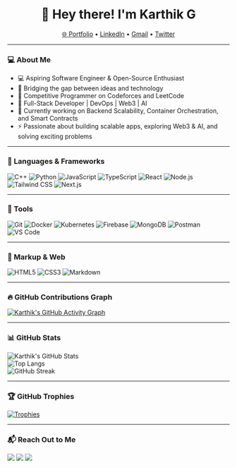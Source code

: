 <h1 align="center">👋 Hey there! I'm Karthik G</h1>

<p align="center">
  <a href="https://adofm.vercel.app">🌐 Portfolio</a> • 
  <a href="https://www.linkedin.com/in/your-link">LinkedIn</a> • 
  <a href="mailto:your.email@gmail.com">Gmail</a> • 
  <a href="https://twitter.com/yourhandle">Twitter</a>
</p>

---

### 💻 About Me

- 💻 Aspiring Software Engineer & Open-Source Enthusiast  
- 🎯 Bridging the gap between ideas and technology  
- 👾 Competitive Programmer on Codeforces and LeetCode  
- 🚀 Full-Stack Developer | DevOps | Web3 | AI  
- 🧠 Currently working on Backend Scalability, Container Orchestration, and Smart Contracts  
- ⚡ Passionate about building scalable apps, exploring Web3 & AI, and solving exciting problems  

---

### 🧠 Languages & Frameworks

![C++](https://img.shields.io/badge/-C++-00599C?style=flat-square&logo=cplusplus&logoColor=white)
![Python](https://img.shields.io/badge/-Python-black?style=flat-square&logo=python)
![JavaScript](https://img.shields.io/badge/-JavaScript-black?style=flat-square&logo=javascript)
![TypeScript](https://img.shields.io/badge/-TypeScript-007ACC?style=flat-square&logo=typescript)
![React](https://img.shields.io/badge/-React-black?style=flat-square&logo=react)
![Node.js](https://img.shields.io/badge/-Node.js-green?style=flat-square&logo=node.js)
![Tailwind CSS](https://img.shields.io/badge/-Tailwind%20CSS-38B2AC?style=flat-square&logo=tailwind-css)
![Next.js](https://img.shields.io/badge/-Next.js-000000?style=flat-square&logo=next.js)

---

### 🧰 Tools

![Git](https://img.shields.io/badge/-Git-F05032?style=flat-square&logo=git&logoColor=white)
![Docker](https://img.shields.io/badge/-Docker-2496ED?style=flat-square&logo=docker&logoColor=white)
![Kubernetes](https://img.shields.io/badge/-Kubernetes-326CE5?style=flat-square&logo=kubernetes&logoColor=white)
![Firebase](https://img.shields.io/badge/-Firebase-ffca28?style=flat-square&logo=firebase&logoColor=white)
![MongoDB](https://img.shields.io/badge/-MongoDB-47A248?style=flat-square&logo=mongodb&logoColor=white)
![Postman](https://img.shields.io/badge/-Postman-FF6C37?style=flat-square&logo=postman&logoColor=white)
![VS Code](https://img.shields.io/badge/-VS%20Code-007ACC?style=flat-square&logo=visual-studio-code)

---

### 📝 Markup & Web

![HTML5](https://img.shields.io/badge/-HTML5-E34F26?style=flat-square&logo=html5&logoColor=white)
![CSS3](https://img.shields.io/badge/-CSS3-1572B6?style=flat-square&logo=css3)
![Markdown](https://img.shields.io/badge/-Markdown-000000?style=flat-square&logo=markdown)

---

### 🔥 GitHub Contributions Graph

[![Karthik's GitHub Activity Graph](https://github-readme-activity-graph.vercel.app/graph?username=your-github-username&theme=github-compact)](https://github.com/ashutosh00710/github-readme-activity-graph)

---

### 📊 GitHub Stats

![Karthik's GitHub Stats](https://github-readme-stats.vercel.app/api?username=your-github-username&show_icons=true&theme=radical)  
![Top Langs](https://github-readme-stats.vercel.app/api/top-langs/?username=your-github-username&layout=compact&theme=radical)  
![GitHub Streak](https://streak-stats.demolab.com/?user=your-github-username&theme=radical)

---

### 🏆 GitHub Trophies

[![Trophies](https://github-profile-trophy.vercel.app/?username=your-github-username&theme=radical&no-frame=true&margin-w=5)](https://github.com/ryo-ma/github-profile-trophy)

---

### 📬 Reach Out to Me

<p>
  <a href="mailto:your.email@gmail.com"><img src="https://img.shields.io/badge/Gmail-D14836?style=for-the-badge&logo=gmail&logoColor=white"></a>
  <a href="https://www.linkedin.com/in/your-link"><img src="https://img.shields.io/badge/LinkedIn-0077B5?style=for-the-badge&logo=linkedin&logoColor=white"></a>
  <a href="https://twitter.com/yourhandle"><img src="https://img.shields.io/badge/Twitter-1DA1F2?style=for-the-badge&logo=twitter&logoColor=white"></a>
</p>
